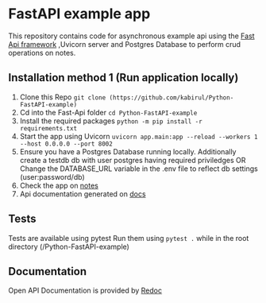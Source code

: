 # FastAPI example app

This repository contains code for asynchronous example api using the [Fast Api framework](https://fastapi.tiangolo.com/) ,Uvicorn server and Postgres Database to perform crud operations on notes.

## Installation method 1 (Run application locally)

1. Clone this Repo `git clone (https://github.com/kabirul/Python-FastAPI-example)`
2. Cd into the Fast-Api folder
   `cd Python-FastAPI-example`
3. Install the required packages
   `python -m pip install -r requirements.txt`
4. Start the app using Uvicorn
   `uvicorn app.main:app --reload --workers 1 --host 0.0.0.0 --port 8002`
5. Ensure you have a Postgres Database running locally.
   Additionally create a testdb db with user postgres having required priviledges
   OR
   Change the DATABASE_URL variable in the .env file to reflect db settings (user:password/db)
6. Check the app on [notes](http://localhost:8002/notes)
7. Api documentation generated on [docs](http://localhost:8002/docs)

## Tests

Tests are available using pytest
Run them using `pytest .` while in the root directory (/Python-FastAPI-example)

## Documentation
Open API Documentation is provided by [Redoc](http://localhost:8002/redoc)
